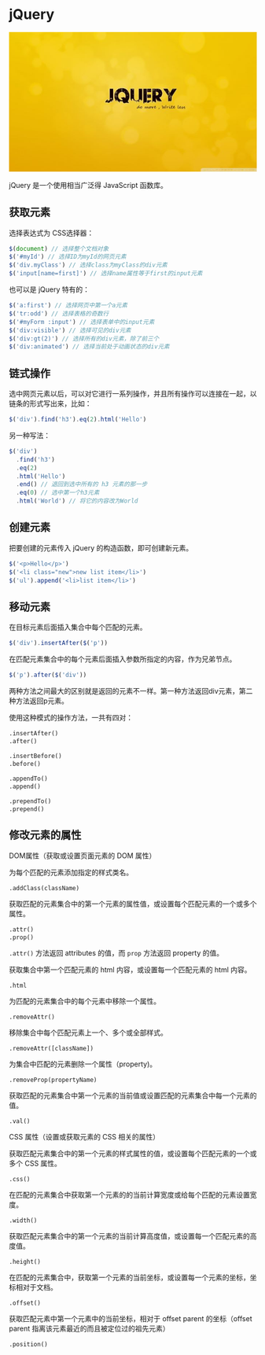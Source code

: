 # jQuery

![jQuery](images/jquery.jpg)

jQuery 是一个使用相当广泛得 JavaScript 函数库。

## 获取元素

选择表达式为 CSS选择器：

```JavaScript
$(document) // 选择整个文档对象
$('#myId') // 选择ID为myId的网页元素
$('div.myClass') // 选择class为myClass的div元素
$('input[name=first]') // 选择name属性等于first的input元素
```

也可以是 jQuery 特有的：

```javascript
$('a:first') // 选择网页中第一个a元素
$('tr:odd') // 选择表格的奇数行
$('#myForm :input') // 选择表单中的input元素
$('div:visible') // 选择可见的div元素
$('div:gt(2)') // 选择所有的div元素，除了前三个
$('div:animated') // 选择当前处于动画状态的div元素
```

## 链式操作

选中网页元素以后，可以对它进行一系列操作，并且所有操作可以连接在一起，以链条的形式写出来，比如：

```javascript
$('div').find('h3').eq(2).html('Hello')
```

另一种写法：

```javascript
$('div')
  .find('h3')
  .eq(2)
  .html('Hello')
  .end() // 退回到选中所有的 h3 元素的那一步
  .eq(0) // 选中第一个h3元素
  .html('World') // 将它的内容改为World
```

## 创建元素

把要创建的元素传入 jQuery 的构造函数，即可创建新元素。

```javascript
$('<p>Hello</p>')
$('<li class="new">new list item</li>')
$('ul').append('<li>list item</li>')
```

## 移动元素

在目标元素后面插入集合中每个匹配的元素。

```jsx
$('div').insertAfter($('p')) 
```

在匹配元素集合中的每个元素后面插入参数所指定的内容，作为兄弟节点。

```javascript
$('p').after($('div'))
```

两种方法之间最大的区别就是返回的元素不一样。第一种方法返回div元素，第二种方法返回p元素。

使用这种模式的操作方法，一共有四对：

```text
.insertAfter()
.after()
```

```text
.insertBefore()
.before()
```

```text
.appendTo()
.append()
```

```text
.prependTo()
.prepend()
```

## 修改元素的属性

DOM属性（获取或设置页面元素的 DOM 属性）

为每个匹配的元素添加指定的样式类名。

```text
.addClass(className)
```

获取匹配的元素集合中的第一个元素的属性值，或设置每个匹配元素的一个或多个属性。

```text
.attr()
.prop()
```

`.attr()` 方法返回 attributes 的值，而 `prop` 方法返回 property 的值。

获取集合中第一个匹配元素的 html 内容，或设置每一个匹配元素的 html 内容。

```text
.html
```

为匹配的元素集合中的每个元素中移除一个属性。

```text
.removeAttr()
```

移除集合中每个匹配元素上一个、多个或全部样式。

```text
.removeAttr([className])
```

为集合中匹配的元素删除一个属性（property)。

```text
.removeProp(propertyName)
```

获取匹配的元素集合中第一个元素的当前值或设置匹配的元素集合中每一个元素的值。

```text
.val()
```

CSS 属性（设置或获取元素的 CSS 相关的属性）

获取匹配元素集合中的第一个元素的样式属性的值，或设置每个匹配元素的一个或多个 CSS 属性。

```text
.css()
```

在匹配的元素集合中获取第一个元素的的当前计算宽度或给每个匹配的元素设置宽度。

```text
.width()
```

获取匹配元素集合中的第一个元素的当前计算高度值，或设置每一个匹配元素的高度值。

```text
.height()
```

在匹配的元素集合中，获取第一个元素的当前坐标，或设置每一个元素的坐标，坐标相对于文档。

```text
.offset()
```

获取匹配元素中第一个元素中的当前坐标，相对于 offset parent 的坐标（offset parent 指离该元素最近的而且被定位过的祖先元素）

```text
.position()
```